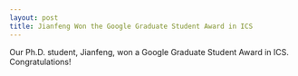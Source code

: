 ```yaml
---
layout: post
title: Jianfeng Won the Google Graduate Student Award in ICS
---
```


Our Ph.D. student, Jianfeng, won a Google Graduate Student Award in ICS. Congratulations!
